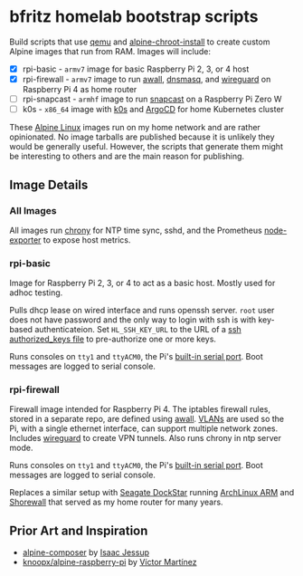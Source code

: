 # bfritz homelab bootstrap scripts

Build scripts that use [qemu] and [alpine-chroot-install] to create custom
Alpine images that run from RAM.  Images will include:

* [x] rpi-basic - `armv7` image for basic Raspberry Pi 2, 3, or 4 host
* [x] rpi-firewall - `armv7` image to run [awall], [dnsmasq], and [wireguard] on Raspberry Pi 4 as home router
* [ ] rpi-snapcast - `armhf` image to run [snapcast] on a Raspberry Pi Zero W
* [ ] k0s - `x86_64` image with [k0s] and [ArgoCD] for home Kubernetes cluster

These [Alpine Linux] images run on my home network and are rather opinionated.
No image tarballs are published because it is unlikely they would be generally
useful.  However, the scripts that generate them might be interesting to others
and are the main reason for publishing.


## Image Details

### All Images

All images run [chrony] for NTP time sync, sshd, and the Prometheus [node-exporter]
to expose host metrics.

### rpi-basic

Image for Raspberry Pi 2, 3, or 4 to act as a basic host.  Mostly used
for adhoc testing.

Pulls dhcp lease on wired interface and runs openssh server. `root`
user does not have password and the only way to login with ssh is
with key-based authenticateion.  Set `HL_SSH_KEY_URL` to the URL of
a [ssh authorized_keys file] to pre-authorize one or more keys.

Runs consoles on `tty1` and `ttyACM0`, the Pi's [built-in serial port].  Boot
messages are logged to serial console.

### rpi-firewall

Firewall image intended for Raspberry Pi 4.  The iptables firewall rules, stored
in a separate repo, are defined using [awall].   [VLANs] are used so the Pi, with
a single ethernet interface, can support multiple network zones.  Includes
[wireguard] to create VPN tunnels.  Also runs chrony in ntp server mode.

Runs consoles on `tty1` and `ttyACM0`, the Pi's [built-in serial port].  Boot
messages are logged to serial console.

Replaces a similar setup with [Seagate DockStar] running [ArchLinux ARM] and
[Shorewall] that served as my home router for many years.

## Prior Art and Inspiration

* [alpine-composer](https://github.com/ggpwnkthx/alpine-composer) by [Isaac Jessup](https://github.com/ggpwnkthx)
* [knoopx/alpine-raspberry-pi](https://github.com/knoopx/alpine-raspberry-pi) by [Víctor Martínez](https://github.com/knoopx)


[alpine-chroot-install]: https://github.com/alpinelinux/alpine-chroot-install
[alpine linux]: https://alpinelinux.org/
[archlinux arm]: https://archlinuxarm.org/platforms/armv5/seagate-dockstar
[argocd]: https://argoproj.github.io/argo-cd/
[awall]: https://git.alpinelinux.org/awall/about/
[built-in serial port]: https://pinout.xyz/pinout/uart
[chrony]: https://chrony.tuxfamily.org/
[dnsmasq]: https://thekelleys.org.uk/dnsmasq/doc.html
[k0s]: https://k0sproject.io/
[node-exporter]: https://prometheus.io/docs/guides/node-exporter/
[seagate dockstar]: https://www.seagate.com/support/external-hard-drives/network-storage/dockstar/
[shorewall]: https://shorewall.org/
[snapcast]: https://github.com/badaix/snapcast#readme
[ssh authorized_keys file]: https://man.openbsd.org/sshd_config#AuthorizedKeysFile
[qemu]: https://qemu.org/
[vlans]: https://en.wikipedia.org/wiki/Virtual_LAN
[wireguard]: https://www.wireguard.com/
